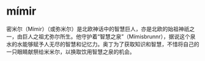 # mímir
 密米尔（Mímir）（或弥米尔）是北欧神话中的智慧巨人，亦是北欧的始祖神祇之一，由巨人之祖尤弥尔所生。他守护着“智慧之泉”（Mímisbrunnr），据说这个泉水的水能够赋予人无尽的智慧和记忆力。奥丁为了获取知识和智慧，不惜将自己的一只眼睛献祭给米米尔，以换取饮用智慧之泉的机会。
